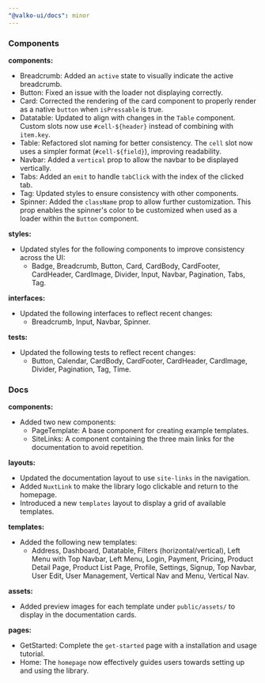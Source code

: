 ```yaml
---
"@valko-ui/docs": minor
---
```


### Components

**components:**
  - Breadcrumb: Added an `active` state to visually indicate the active breadcrumb.
  - Button: Fixed an issue with the loader not displaying correctly.
  - Card: Corrected the rendering of the card component to properly render as a native `button` when `isPressable` is true.
  - Datatable: Updated to align with changes in the `Table` component. Custom slots now use `#cell-${header}` instead of combining with `item.key`.
  - Table: Refactored slot naming for better consistency. The `cell` slot now uses a simpler format (`#cell-${field}`), improving readability.
  - Navbar: Added a `vertical` prop to allow the navbar to be displayed vertically.
  - Tabs: Added an `emit` to handle `tabClick` with the index of the clicked tab.
  - Tag: Updated styles to ensure consistency with other components.
  - Spinner: Added the `className` prop to allow further customization. This prop enables the spinner's color to be customized when used as a loader within the `Button` component.

**styles:**
  - Updated styles for the following components to improve consistency across the UI:
    - Badge, Breadcrumb, Button, Card, CardBody, CardFooter, CardHeader, CardImage, Divider, Input, Navbar, Pagination, Tabs, Tag.

**interfaces:**
  - Updated the following interfaces to reflect recent changes:
    - Breadcrumb, Input, Navbar, Spinner.

**tests:**
  - Updated the following tests to reflect recent changes:
    - Button, Calendar, CardBody, CardFooter, CardHeader, CardImage, Divider, Pagination, Tag, Time.

### Docs

**components:**
  - Added two new components:
    - PageTemplate: A base component for creating example templates.
    - SiteLinks: A component containing the three main links for the documentation to avoid repetition.
  
**layouts:**
  - Updated the documentation layout to use `site-links` in the navigation.
  - Added `NuxtLink` to make the library logo clickable and return to the homepage.
  - Introduced a new `templates` layout to display a grid of available templates.

**templates:**
  - Added the following new templates:
    - Address, Dashboard, Datatable, Filters (horizontal/vertical), Left Menu with Top Navbar, Left Menu, Login, Payment, Pricing, Product Detail Page, Product List Page, Profile, Settings, Signup, Top Navbar, User Edit, User Management, Vertical        Nav and Menu, Vertical Nav.

**assets:**
  - Added preview images for each template under `public/assets/` to display in the documentation cards.

**pages:**
  - GetStarted: Complete the `get-started` page with a installation and usage tutorial.
  - Home: The `homepage` now effectively guides users towards setting up and using the library.
